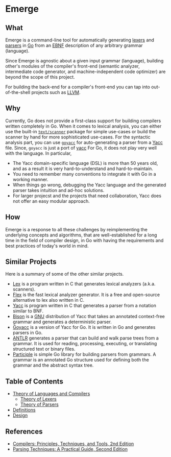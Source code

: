 # Emerge

## What

Emerge is a command-line tool for automatically generating
[lexers](https://en.wikipedia.org/wiki/Lexical_analysis) and [parsers](https://en.wikipedia.org/wiki/Parsing)
in [Go](https://go.dev) from an [EBNF](https://en.wikipedia.org/wiki/Extended_Backus–Naur_form)
description of any arbitrary grammar (language).

Since Emerge is agnostic about a given input grammar (language),
building other's modules of the compiler's front-end
(semantic analyzer, intermediate code generator, and machine-independent code optimizer)
are beyond the scope of this project.

For building the back-end for a compiler's front-end you can tap into
out-of-the-shell projects such as [LLVM](https://www.llvm.org).

## Why

Currently, Go does not provide a first-class support for building compilers written completely in Go.
When it comes to lexical analysis, you can either use the built-in [`text/scanner`](https://pkg.go.dev/text/scanner)
package for simple use-cases or build the scanner by hand for more sophisticated use-cases.
For the syntactic analysis part, you can use [`goyacc`](https://pkg.go.dev/golang.org/x/tools/cmd/goyacc)
for auto-generating a parser from a [Yacc](https://en.wikipedia.org/wiki/Yacc) file.
Since, `goyacc` is just a port of [yacc](https://www.tuhs.org/cgi-bin/utree.pl?file=V6/usr/source/yacc)
For Go, it does not play very well with the language. In particular,

  - The Yacc domain-specific language (DSL) is more than 50 years old,
    and as a result it is very hard-to-understand and hard-to-maintain.
  - You need to remember many conventions to integrate it with Go in a working manner.
  - When things go wrong, debugging the Yacc language and the generated parser takes intuition and ad-hoc solutions.
  - For larger projecst and the projects that need collaboration, Yacc does not offer an easy modular approach.

## How

Emerge is a response to all these challenges by reimplementing the underlying concepts and algorithms,
that are well-established for a long time in the field of compiler design,
in Go with having the requirements and best practices of today's world in mind.

## Similar Projects

Here is a summary of some of the other similar projects.

  - [Lex](https://minnie.tuhs.org/cgi-bin/utree.pl?file=4BSD/usr/src/cmd/lex)
    is a program written in C that generates lexical analyzers (a.k.a. scanners).
  - [Flex](https://github.com/westes/flex) is the fast lexical analyzer generator.
    It is a free and open-source alternative to lex also written in C.
  - [Yacc](https://www.tuhs.org/cgi-bin/utree.pl?file=V6/usr/source/yacc)
    is program written in C that generates a parser from a notation similar to BNF.
  - [Bison](https://www.gnu.org/software/bison/) is a [GNU](https://en.wikipedia.org/wiki/GNU_Project)
    distribution of Yacc that takes an annotated context-free grammar and generates a deterministic parser.
  - [Goyacc](https://pkg.go.dev/golang.org/x/tools/cmd/goyacc) is a version of Yacc for Go.
    It is written in Go and generates parsers in Go.
  - [ANTLR](https://www.antlr.org) generates a parser that can build and walk parse trees from a grammar.
    It is used for reading, processing, executing, or translating structured text or binary files.
  - [Participle](https://github.com/alecthomas/participle) is simple Go library for building parsers from grammars.
    A grammar is an annotated Go structure used for defining both the grammar and the abstract syntax tree.

## Table of Contents

  - [Theory of Languages and Compilers](./1-theory.md)
      - [Theory of Lexers](./2-lexer_theory.md)
      - [Theory of Parsers](./3-parser_theory.md)
  - [Definitions](./4-definitions.md)
  - [Design](./5-design.md)

## References

  - [Compilers: Principles, Techniques, and Tools, 2nd Edition](https://www.pearson.com/us/higher-education/program/Aho-Compilers-Principles-Techniques-and-Tools-2nd-Edition/PGM167067.html)
  - [Parsing Techniques: A Practical Guide, Second Edition](https://link.springer.com/book/10.1007/978-0-387-68954-8)
